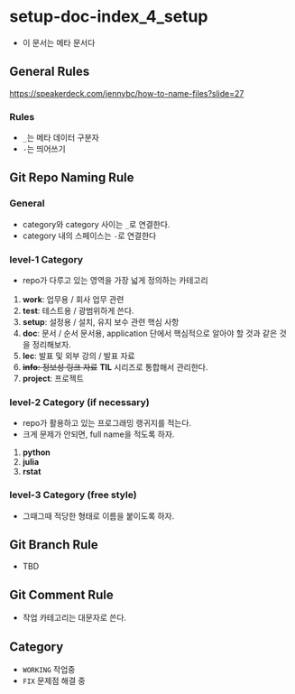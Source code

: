 # setup-doc-index_4_setup

- 이 문서는 메타 문서다 

## General Rules 

https://speakerdeck.com/jennybc/how-to-name-files?slide=27

### Rules 

- `_`는 메타 데이터 구분자 
- `-`는 띄어쓰기 

## Git Repo Naming Rule 

### General 

- category와 category 사이는 `_`로 연결한다. 
- category 내의 스페이스는 `-`로 연결한다 

### level-1 Category

- repo가 다루고 있는 영역을 가장 넓게 정의하는 카테고리 

1. **work**: 업무용 / 회사 업무 관련 
2. **test**: 테스트용 / 광범위하게 쓴다. 
3. **setup**: 설정용 / 설치, 유지 보수 관련 핵심 사항 
4. **doc**: 문서 / 순서 문서용, application 단에서 핵심적으로 알아야 할 것과 같은 것을 정리해보자. 
5. **lec**: 발표 및 외부 강의 / 발표 자료 
6. ~~**info**: 정보성 링크 자료~~  **TIL** 시리즈로 통합해서 관리한다. 
7. **project**: 프로젝트 

### level-2 Category (if necessary) 

- repo가 활용하고 있는 프로그래밍 랭귀지를 적는다. 
- 크게 문제가 안되면, full name을 적도록 하자. 

1. **python** 
2. **julia**
3. **rstat**

### level-3 Category (free style)

- 그때그때 적당한 형태로 이름을 붙이도록 하자. 

## Git Branch Rule 

- TBD 

## Git Comment Rule 

- 작업 카테고리는 대문자로 쓴다. 

## Category 

- `WORKING` 작업중 
- `FIX` 문제점 해결 중 

